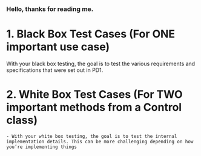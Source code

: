 ### Hello, thanks for reading me.

# 1. Black Box Test Cases (For ONE important use case)
With your black box testing, the goal is to test the various requirements and
specifications that were set out in PD1.

# 2. White Box Test Cases (For TWO important methods from a Control class)
    - With your white box testing, the goal is to test the internal implementation details. This can be more challenging depending on how you’re implementing things




